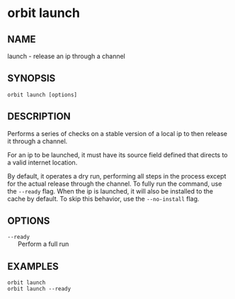 # __orbit launch__

## __NAME__

launch - release an ip through a channel

## __SYNOPSIS__

```
orbit launch [options]
```

## __DESCRIPTION__

Performs a series of checks on a stable version of a local ip to then release it
through a channel.

For an ip to be launched, it must have its source field defined that directs to
a valid internet location.

By default, it operates a dry run, performing all steps in the process except
for the actual release through the channel. To fully run the command, use the
`--ready` flag. When the ip is launched, it will also be installed to the cache
by default. To skip this behavior, use the `--no-install` flag.

## __OPTIONS__

`--ready`  
      Perform a full run

## __EXAMPLES__

```
orbit launch
orbit launch --ready
```

